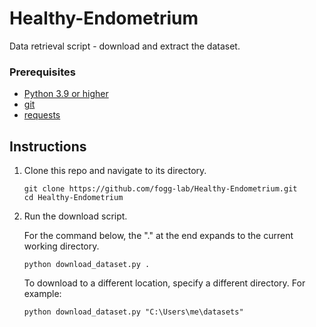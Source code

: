 # Healthy-Endometrium

Data retrieval script - download and extract the dataset.

### Prerequisites
- [Python 3.9 or higher](https://www.python.org/downloads/)
- [git](https://git-scm.com/)
- [requests](https://pypi.org/project/requests/)

## Instructions

1. Clone this repo and navigate to its directory.
    ```
    git clone https://github.com/fogg-lab/Healthy-Endometrium.git
    cd Healthy-Endometrium
    ```

2. Run the download script.

    For the command below, the "." at the end expands to the current working directory.
    ```
    python download_dataset.py .
    ```

    To download to a different location, specify a different directory. For example:
    ```
    python download_dataset.py "C:\Users\me\datasets"
    ```
